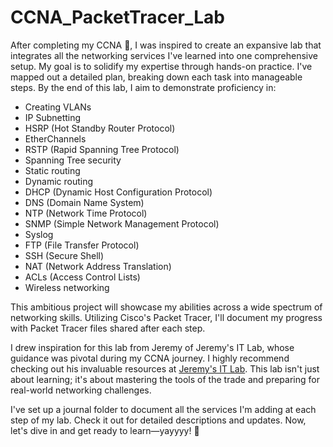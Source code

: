 # CCNA_PacketTracer_Lab #

After completing my CCNA 🎉, I was inspired to create an expansive lab that integrates all the networking services I've learned into one comprehensive setup. My goal is to solidify my expertise through hands-on practice. I've mapped out a detailed plan, breaking down each task into manageable steps. By the end of this lab, I aim to demonstrate proficiency in:

- Creating VLANs
- IP Subnetting
- HSRP (Hot Standby Router Protocol)
- EtherChannels
- RSTP (Rapid Spanning Tree Protocol)
- Spanning Tree security
- Static routing
- Dynamic routing
- DHCP (Dynamic Host Configuration Protocol)
- DNS (Domain Name System)
- NTP (Network Time Protocol)
- SNMP (Simple Network Management Protocol)
- Syslog
- FTP (File Transfer Protocol)
- SSH (Secure Shell)
- NAT (Network Address Translation)
- ACLs (Access Control Lists)
- Wireless networking

This ambitious project will showcase my abilities across a wide spectrum of networking skills. Utilizing Cisco's Packet Tracer, I'll document my progress with Packet Tracer files shared after each step. 

I drew inspiration for this lab from Jeremy of Jeremy's IT Lab, whose guidance was pivotal during my CCNA journey. I highly recommend checking out his invaluable resources at [Jeremy's IT Lab](https://www.jeremysitlab.com/). This lab isn't just about learning; it's about mastering the tools of the trade and preparing for real-world networking challenges.

I've set up a journal folder to document all the services I'm adding at each step of my lab. Check it out for detailed descriptions and updates. Now, let's dive in and get ready to learn—yayyyy! 🚀

